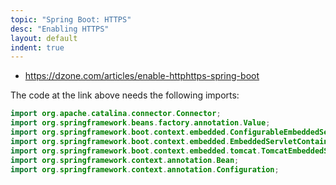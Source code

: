 ```yaml
---
topic: "Spring Boot: HTTPS"
desc: "Enabling HTTPS"
layout: default
indent: true
---
```


* <https://dzone.com/articles/enable-httphttps-spring-boot>

The code at the link above needs the following imports:

```java
import org.apache.catalina.connector.Connector;
import org.springframework.beans.factory.annotation.Value;
import org.springframework.boot.context.embedded.ConfigurableEmbeddedServletContainer;
import org.springframework.boot.context.embedded.EmbeddedServletContainerCustomizer;
import org.springframework.boot.context.embedded.tomcat.TomcatEmbeddedServletContainerFactory;
import org.springframework.context.annotation.Bean;
import org.springframework.context.annotation.Configuration;
```
